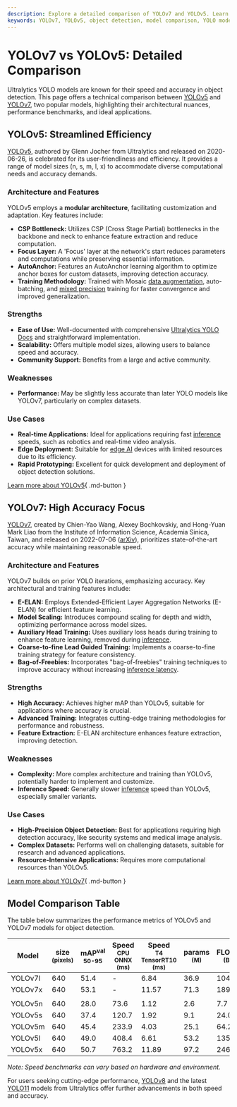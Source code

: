 ```yaml
---
description: Explore a detailed comparison of YOLOv7 and YOLOv5. Learn their key features, performance metrics, strengths, and use cases to choose the right model.
keywords: YOLOv7, YOLOv5, object detection, model comparison, YOLO models, machine learning, deep learning, performance benchmarks, architecture, AI models
---
```


# YOLOv7 vs YOLOv5: Detailed Comparison

Ultralytics YOLO models are known for their speed and accuracy in object detection. This page offers a technical comparison between [YOLOv5](https://github.com/ultralytics/yolov5) and [YOLOv7](https://github.com/WongKinYiu/yolov7), two popular models, highlighting their architectural nuances, performance benchmarks, and ideal applications.

<script async src="https://cdn.jsdelivr.net/npm/chart.js"></script>
<script defer src="../../javascript/benchmark.js"></script>

<canvas id="modelComparisonChart" width="1024" height="400" active-models='["YOLOv7", "YOLOv5"]'></canvas>

## YOLOv5: Streamlined Efficiency

[YOLOv5](https://github.com/ultralytics/yolov5), authored by Glenn Jocher from Ultralytics and released on 2020-06-26, is celebrated for its user-friendliness and efficiency. It provides a range of model sizes (n, s, m, l, x) to accommodate diverse computational needs and accuracy demands.

### Architecture and Features

YOLOv5 employs a **modular architecture**, facilitating customization and adaptation. Key features include:

- **CSP Bottleneck:** Utilizes CSP (Cross Stage Partial) bottlenecks in the backbone and neck to enhance feature extraction and reduce computation.
- **Focus Layer:** A 'Focus' layer at the network's start reduces parameters and computations while preserving essential information.
- **AutoAnchor:** Features an AutoAnchor learning algorithm to optimize anchor boxes for custom datasets, improving detection accuracy.
- **Training Methodology:** Trained with Mosaic [data augmentation](https://www.ultralytics.com/glossary/data-augmentation), auto-batching, and [mixed precision](https://www.ultralytics.com/glossary/mixed-precision) training for faster convergence and improved generalization.

### Strengths

- **Ease of Use:** Well-documented with comprehensive [Ultralytics YOLO Docs](https://docs.ultralytics.com/guides/) and straightforward implementation.
- **Scalability:** Offers multiple model sizes, allowing users to balance speed and accuracy.
- **Community Support:** Benefits from a large and active community.

### Weaknesses

- **Performance:** May be slightly less accurate than later YOLO models like YOLOv7, particularly on complex datasets.

### Use Cases

- **Real-time Applications:** Ideal for applications requiring fast [inference](https://www.ultralytics.com/glossary/inference-engine) speeds, such as robotics and real-time video analysis.
- **Edge Deployment:** Suitable for [edge AI](https://www.ultralytics.com/glossary/edge-ai) devices with limited resources due to its efficiency.
- **Rapid Prototyping:** Excellent for quick development and deployment of object detection solutions.

[Learn more about YOLOv5](https://github.com/ultralytics/yolov5){ .md-button }

## YOLOv7: High Accuracy Focus

[YOLOv7](https://github.com/WongKinYiu/yolov7), created by Chien-Yao Wang, Alexey Bochkovskiy, and Hong-Yuan Mark Liao from the Institute of Information Science, Academia Sinica, Taiwan, and released on 2022-07-06 ([arXiv](https://arxiv.org/abs/2207.02696)), prioritizes state-of-the-art accuracy while maintaining reasonable speed.

### Architecture and Features

YOLOv7 builds on prior YOLO iterations, emphasizing accuracy. Key architectural and training features include:

- **E-ELAN:** Employs Extended-Efficient Layer Aggregation Networks (E-ELAN) for efficient feature learning.
- **Model Scaling:** Introduces compound scaling for depth and width, optimizing performance across model sizes.
- **Auxiliary Head Training:** Uses auxiliary loss heads during training to enhance feature learning, removed during [inference](https://www.ultralytics.com/glossary/inference-engine).
- **Coarse-to-fine Lead Guided Training:** Implements a coarse-to-fine training strategy for feature consistency.
- **Bag-of-Freebies:** Incorporates "bag-of-freebies" training techniques to improve accuracy without increasing [inference latency](https://www.ultralytics.com/glossary/inference-latency).

### Strengths

- **High Accuracy:** Achieves higher mAP than YOLOv5, suitable for applications where accuracy is crucial.
- **Advanced Training:** Integrates cutting-edge training methodologies for performance and robustness.
- **Feature Extraction:** E-ELAN architecture enhances feature extraction, improving detection.

### Weaknesses

- **Complexity:** More complex architecture and training than YOLOv5, potentially harder to implement and customize.
- **Inference Speed:** Generally slower [inference](https://www.ultralytics.com/glossary/inference-engine) speed than YOLOv5, especially smaller variants.

### Use Cases

- **High-Precision Object Detection:** Best for applications requiring high detection accuracy, like security systems and medical image analysis.
- **Complex Datasets:** Performs well on challenging datasets, suitable for research and advanced applications.
- **Resource-Intensive Applications:** Requires more computational resources than YOLOv5.

[Learn more about YOLOv7](https://docs.ultralytics.com/models/yolov7/){ .md-button }

## Model Comparison Table

The table below summarizes the performance metrics of YOLOv5 and YOLOv7 models for object detection.

| Model   | size<br><sup>(pixels) | mAP<sup>val<br>50-95 | Speed<br><sup>CPU ONNX<br>(ms) | Speed<br><sup>T4 TensorRT10<br>(ms) | params<br><sup>(M) | FLOPs<br><sup>(B) |
| ------- | --------------------- | -------------------- | ------------------------------ | ----------------------------------- | ------------------ | ----------------- |
| YOLOv7l | 640                   | 51.4                 | -                              | 6.84                                | 36.9               | 104.7             |
| YOLOv7x | 640                   | 53.1                 | -                              | 11.57                               | 71.3               | 189.9             |
|         |                       |                      |                                |                                     |                    |                   |
| YOLOv5n | 640                   | 28.0                 | 73.6                           | 1.12                                | 2.6                | 7.7               |
| YOLOv5s | 640                   | 37.4                 | 120.7                          | 1.92                                | 9.1                | 24.0              |
| YOLOv5m | 640                   | 45.4                 | 233.9                          | 4.03                                | 25.1               | 64.2              |
| YOLOv5l | 640                   | 49.0                 | 408.4                          | 6.61                                | 53.2               | 135.0             |
| YOLOv5x | 640                   | 50.7                 | 763.2                          | 11.89                               | 97.2               | 246.4             |

_Note: Speed benchmarks can vary based on hardware and environment._

For users seeking cutting-edge performance, [YOLOv8](https://docs.ultralytics.com/models/yolov8/) and the latest [YOLO11](https://docs.ultralytics.com/models/yolo11/) models from Ultralytics offer further advancements in both speed and accuracy.
